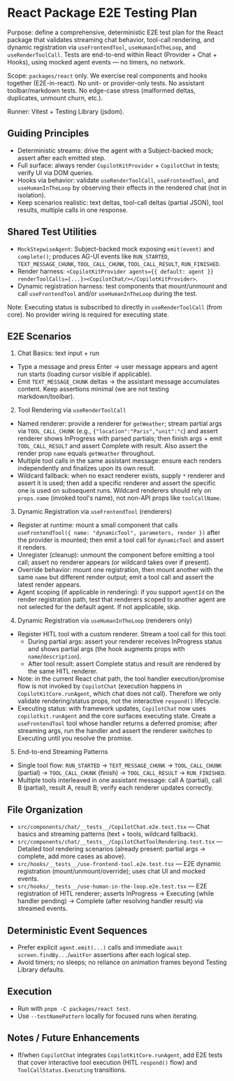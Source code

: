 # React Package E2E Testing Plan

Purpose: define a comprehensive, deterministic E2E test plan for the React package that validates streaming chat behavior, tool-call rendering, and dynamic registration via `useFrontendTool`, `useHumanInTheLoop`, and `useRenderToolCall`. Tests are end-to-end within React (Provider + Chat + Hooks), using mocked agent events — no timers, no network.

Scope: `packages/react` only. We exercise real components and hooks together (E2E-in-react). No unit- or provider-only tests. No assistant toolbar/markdown tests. No edge-case stress (malformed deltas, duplicates, unmount churn, etc.).

Runner: Vitest + Testing Library (jsdom).


## Guiding Principles

- Deterministic streams: drive the agent with a Subject-backed mock; assert after each emitted step.
- Full surface: always render `CopilotKitProvider` + `CopilotChat` in tests; verify UI via DOM queries.
- Hooks via behavior: validate `useRenderToolCall`, `useFrontendTool`, and `useHumanInTheLoop` by observing their effects in the rendered chat (not in isolation).
- Keep scenarios realistic: text deltas, tool-call deltas (partial JSON), tool results, multiple calls in one response.


## Shared Test Utilities

- `MockStepwiseAgent`: Subject-backed mock exposing `emit(event)` and `complete()`; produces AG-UI events like `RUN_STARTED`, `TEXT_MESSAGE_CHUNK`, `TOOL_CALL_CHUNK`, `TOOL_CALL_RESULT`, `RUN_FINISHED`.
- Render harness: `<CopilotKitProvider agents={{ default: agent }} renderToolCalls={...}><CopilotChat/></CopilotKitProvider>`.
- Dynamic registration harness: test components that mount/unmount and call `useFrontendTool` and/or `useHumanInTheLoop` during the test.

Note: Executing status is subscribed to directly in `useRenderToolCall` (from core). No provider wiring is required for executing state.


## E2E Scenarios

1) Chat Basics: text input + run
- Type a message and press Enter → user message appears and agent run starts (loading cursor visible if applicable).
- Emit `TEXT_MESSAGE_CHUNK` deltas → the assistant message accumulates content. Keep assertions minimal (we are not testing markdown/toolbar).

2) Tool Rendering via `useRenderToolCall`
- Named renderer: provide a renderer for `getWeather`; stream partial args via `TOOL_CALL_CHUNK` (e.g., `{"location":"Paris","unit":"c`) and assert renderer shows InProgress with parsed partials; then finish args + emit `TOOL_CALL_RESULT` and assert Complete with result. Also assert the render prop `name` equals `getWeather` throughout.
- Multiple tool calls in the same assistant message: ensure each renders independently and finalizes upon its own result.
- Wildcard fallback: when no exact renderer exists, supply `*` renderer and assert it is used; then add a specific renderer and assert the specific one is used on subsequent runs. Wildcard renderers should rely on `props.name` (invoked tool's name), not non-API props like `toolCallName`.

3) Dynamic Registration via `useFrontendTool` (renderers)
- Register at runtime: mount a small component that calls `useFrontendTool({ name: "dynamicTool", parameters, render })` after the provider is mounted; then emit a tool call for `dynamicTool` and assert it renders.
- Unregister (cleanup): unmount the component before emitting a tool call; assert no renderer appears (or wildcard takes over if present).
- Override behavior: mount one registration, then mount another with the same `name` but different render output; emit a tool call and assert the latest render appears.
- Agent scoping (if applicable in rendering): if you support `agentId` on the render registration path, test that renderers scoped to another agent are not selected for the default agent. If not applicable, skip.

4) Dynamic Registration via `useHumanInTheLoop` (renderers only)
- Register HITL tool with a custom renderer. Stream a tool call for this tool:
  - During partial args: assert your renderer receives InProgress status and shows partial args (the hook augments props with `name`/`description`).
  - After tool result: assert Complete status and result are rendered by the same HITL renderer.
- Note: in the current React chat path, the tool handler execution/promise flow is not invoked by `CopilotChat` (execution happens in `CopilotKitCore.runAgent`, which chat does not call). Therefore we only validate rendering/status props, not the interactive `respond()` lifecycle.
 - Executing status: with framework updates, `CopilotChat` now uses `copilotkit.runAgent` and the core surfaces executing state. Create a `useFrontendTool` tool whose handler returns a deferred promise; after streaming args, run the handler and assert the renderer switches to Executing until you resolve the promise.

5) End-to-end Streaming Patterns
- Single tool flow: `RUN_STARTED` → `TEXT_MESSAGE_CHUNK` → `TOOL_CALL_CHUNK` (partial) → `TOOL_CALL_CHUNK` (finish) → `TOOL_CALL_RESULT` → `RUN_FINISHED`.
- Multiple tools interleaved in one assistant message: call A (partial), call B (partial), result A, result B; verify each renderer updates correctly.


## File Organization

- `src/components/chat/__tests__/CopilotChat.e2e.test.tsx` — Chat basics and streaming patterns (text + tools, wildcard fallback).
- `src/components/chat/__tests__/CopilotChatToolRendering.test.tsx` — Detailed tool rendering scenarios (already present: partial args → complete, add more cases as above).
- `src/hooks/__tests__/use-frontend-tool.e2e.test.tsx` — E2E dynamic registration (mount/unmount/override); uses chat UI and mocked events.
- `src/hooks/__tests__/use-human-in-the-loop.e2e.test.tsx` — E2E registration of HITL renderer; asserts InProgress → Executing (while handler pending) → Complete (after resolving handler result) via streamed events.


## Deterministic Event Sequences

- Prefer explicit `agent.emit(...)` calls and immediate `await screen.findBy...`/`waitFor` assertions after each logical step.
- Avoid timers; no sleeps; no reliance on animation frames beyond Testing Library defaults.


## Execution

- Run with `pnpm -C packages/react test`.
- Use `--testNamePattern` locally for focused runs when iterating.


## Notes / Future Enhancements

- If/when `CopilotChat` integrates `CopilotKitCore.runAgent`, add E2E tests that cover interactive tool execution (HITL `respond()` flow) and `ToolCallStatus.Executing` transitions.
